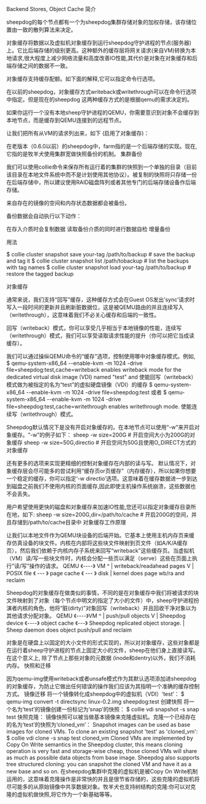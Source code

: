 Backend Stores, Object Cache
简介

sheepdog的每个节点都有一个为sheepdog集群存储对象的加权存储，该存储位置由一致的散列算法来决定。

对象缓存将数据以及虚拟机对象缓存到运行sheepdog守护进程的节点(服务器)上。它比后端存储的级别更高。这种额外的缓存层将网关请求(来自VM)转换为本地请求,很大程度上减少网络流量和高度改善IO性能,其代价是对象在对象缓存和后端存储之间的数据不一致。

对象缓存支持缓存配额。如下面的解释,它可以指定命令行选项。

在以前的sheepdog，对象缓存方式writeback或writethrough可以在命令行选项中指定。但是现在的sheepdog 这两种缓存方式的是根据qemu的需求决定的。

如果你运行一个没有本地sheep守护进程的QEMU，你需要意识到对象不会缓存到本地节点，而是缓存到QEMU连接到的远程节点。

让我们把所有从VM的请求列出来，如下 (启用了对象缓存)：

在老版本（0.6.0以前）的sheepdog中，farm指的是一个后端存储的实现。现在,它指的是牧羊犬使用集群宽做快照备份的机制。 
集群备份

我们可以使用collie命令来保存所有运行着的集群的快照到一个单独的目录（目前该目录在本地文件系统中而不是计划使用其他协议）。被复制的快照将只存储一份在后端存储中，所以建议使用RAID磁盘阵列或者其他专门的后端存储设备作后端存储。 

来自存在的镜像的空间和内存状态数据都会被备份。

备份数据会自动执行以下动作：

在存入介质时会复制数据
读取备份介质的同时进行数据自检
增量备份

用法

$ collie cluster snapshot save your-tag /path/to/backup # save the backup and tag it
$ collie cluster snapshot list /path/tobackup # list the backups with tag names
$ collie cluster snapshot load your-tag /path/to/backup # restore the tagged backup

对象缓存

通常来说，我们支持“回写”缓存，这种缓存方式会在Guest OS发出’sync’请求时写入一段时间的更新并且刷新脏数据位，这是被QEMU路由的并且连续写入（writethrough），这意味着我们不必关心缓存和后端的一致性。

回写（writeback）模式，你可以享受几乎相当于本地镜像的性能，连续写（writethrough）模式，我们可以享受读取请求性能的提升（你可以把它当成读缓存）。

我们可以通过操纵QEMU命令的“缓存”选项，控制使用哪中对象缓存模式。例如,
$ qemu-system-x86_64 --enable-kvm -m 1024 -drive file=sheepdog:test,cache=writeback
enables writeback mode for the dedicated virtual disk image (VDI) named "test" and
使能回写（writeback）模式做为被指定的名为“test”的虚拟硬盘镜像（VDI）的缓存
$ qemu-system-x86_64 --enable-kvm -m 1024 -drive file=sheepdog:test
或者
$ qemu-system-x86_64 --enable-kvm -m 1024 -drive file=sheepdog:test,cache=writethrough
enables writethrough mode.
使能连续写（writethrough）模式。

Sheepdog默认情况下是没有开启对象缓存的。在本地节点可以使用“-w”来开启对象缓存。“-w”的例子如下：
   sheep -w size=200G # 开启空间大小为200G的对象缓存
   sheep -w size=50G,directio # 开启空间为50G且使用O_DIRECT方式的对象缓存

还有更多的选项来实现更精细的控制对象缓存在内部的读与写。
默认情况下，对象缓存层会尽可能多的尝试利用“缓存页or页缓存”（内存缓存），所以如果你想要一个稳定的缓存，你可以指定‘-w directio’选项。这意味着在缓存数据进一步到达到磁盘之前我们不使用内核的页面缓存,因此即使主机操作系统崩溃，这些数据也不会丢失。

用户希望使用更快的磁盘和对象缓存来加速IO性能,您还可以指定对象缓存目录所在地，如下:
   sheep -w size=200G,dir=/path/to/cache # 开启200G的空间，并且存储到/path/to/cache目录中
对象缓存工作原理

让我们以本地文件作为QEMU块设备的后端开始。它基本上使用主机内存页来缓存仿真设备的块文件。内核在内部将这些块文件映射到页文件（如A/K/A缓存页），然后我们依赖于内核内存子系统来回写“writeback”这些缓存页。当虚拟机（VM）读/写一些块文件时，内核会分配一些页以满足（serve）这些在页面上执行”读/写”操作的请求。
QEMU 《----》 VM
  ^
  |                                   writeback/readahead pages
  V                                                 |
POSIX file 《 --- 》 page cache 《 --- 》 disk
                                    |
          kernel does page wb/ra and reclaim

Sheepdog的对象缓存在做类似的事情，不同的是在对象缓存中我们将被请求的块文件映射到了对象（每个节点中明文的指定了大小的文件）中，sheep守护进程扮演者内核的角色，他将“脏(dirty)”对象回写（writeback）并且回收干净对象以为其他请求分配对象。
QEMU 《----》VM
  ^
  |                                                       push/pull objects
  V                                                              |
Sheepdog device 《----》 object cache 《---》 Sheepdog replicated object storage.
                                                  |
               Sheep daemon does object push/pull and reclaim

对象是在硬盘上以固定的大小文件的形式实现的，所以对对象缓存，这些对象都是在运行着sheep守护进程的节点上固定大小的文件，sheep在他们身上直接读写。在这个意义上, 除了节点上那些对象的元数据 (inode和dentry)以外，我们不消耗内存。
快照和迁移

因为qemu-img使用writeback或者unsafe模式作为其默认选项添加进sheepdog的对象缓存，为防止它做出任何错误的操作我们应该为其指明一个准确的缓存控制方式。
镜像迁移
将一个镜像转化成sheepdog中的虚拟机（VDI）‘test’：
$ qemu-img convert -t directsync linux-0.2.img sheepdog:test
创建快照
将一个名为’test’的镜像创建一份标记为‘snap’的快照：
$ collie vdi snapshot -s snap test
快照克隆：
镜像快照可以被当做基本镜像来克隆虚拟机。克隆一个已经存在的名为‘test’的快照为‘cloned_vm’：
Snapshot images can be used as base images for cloned VMs. To clone an existing snapshot 'test' as 'cloned_vm':
$ collie vdi clone -s snap test cloned_vm
Cloned VMs are implemented by Copy On Write semantics in the Sheepdog cluster, this means cloning operation is very fast and storage-wise cheap, those cloned VMs will share as much as possible data objects from base image. Sheepdog also supports tree structured cloning: you can snapshot the cloned VM and have it as a new base and so on.
在sheepdog集群中克隆的虚拟机是被Copy On Write机制运用的，这意味着克隆操作是非常快的并且是很节省存储的，这些克隆的虚拟机将尽可能多的从原始镜像中共享数据对象。牧羊犬也支持树结构的克隆:你可以对克隆的虚拟机做快照,将它作为一个新基础等等。

